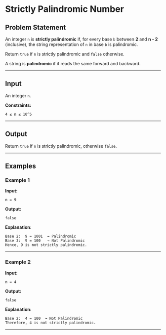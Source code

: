 # Strictly Palindromic Number

## Problem Statement

An integer `n` is **strictly palindromic** if, for every base `b` between **2** and **n - 2** (inclusive), the string representation of `n` in base `b` is palindromic.

Return `true` if `n` is strictly palindromic and `false` otherwise.

A string is **palindromic** if it reads the same forward and backward.

---

## Input

An integer `n`.

**Constraints:**

```
4 ≤ n ≤ 10^5
```

---

## Output

Return `true` if `n` is strictly palindromic, otherwise `false`.

---

## Examples

### Example 1

**Input:**

```
n = 9
```

**Output:**

```
false
```

**Explanation:**

```
Base 2:  9 = 1001  → Palindromic
Base 3:  9 = 100   → Not Palindromic
Hence, 9 is not strictly palindromic.
```

---

### Example 2

**Input:**

```
n = 4
```

**Output:**

```
false
```

**Explanation:**

```
Base 2:  4 = 100  → Not Palindromic
Therefore, 4 is not strictly palindromic.
```

---
